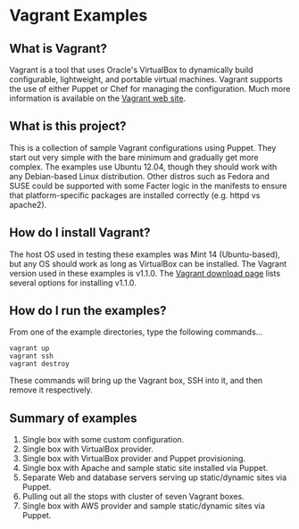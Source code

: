 # Vagrant Examples

## What is Vagrant?

Vagrant is a tool that uses Oracle's VirtualBox to dynamically build configurable, lightweight, and portable virtual machines. Vagrant supports the use of either Puppet or Chef for managing the configuration. Much more information is available on the [Vagrant web site](http://www.vagrantup.com).

## What is this project?

This is a collection of sample Vagrant configurations using Puppet. They start out very simple with the bare minimum and gradually get more complex. The examples use Ubuntu 12.04, though they should work with any Debian-based Linux distribution. Other distros such as Fedora and SUSE could be supported with some Facter logic in the manifests to ensure that platform-specific packages are installed correctly (e.g. httpd vs apache2).

## How do I install Vagrant?

The host OS used in testing these examples was Mint 14 (Ubuntu-based), but any OS should work as long as VirtualBox can be installed. The Vagrant version used in these examples is v1.1.0. The [Vagrant download page](http://downloads.vagrantup.com/tags/v1.1.0) lists several options for installing v1.1.0.

## How do I run the examples?

From one of the example directories, type the following commands...

```
vagrant up
vagrant ssh
vagrant destroy
```

These commands will bring up the Vagrant box, SSH into it, and then remove it respectively.

## Summary of examples

1. Single box with some custom configuration.
2. Single box with VirtualBox provider.
3. Single box with VirtualBox provider and Puppet provisioning.
4. Single box with Apache and sample static site installed via Puppet.
5. Separate Web and database servers serving up static/dynamic sites via Puppet.
6. Pulling out all the stops with cluster of seven Vagrant boxes.
7. Single box with AWS provider and sample static/dynamic sites via Puppet.
